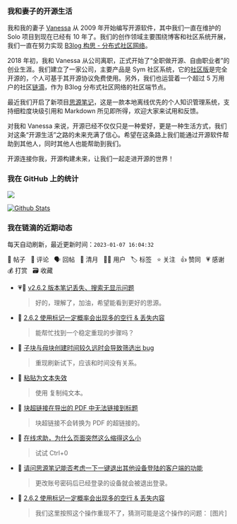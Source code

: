 ### 我和妻子的开源生活

我和我的妻子 [Vanessa](https://github.com/Vanessa219) 从 2009 年开始编写开源软件，其中我们一直在维护的 Solo 项目到现在已经有 10 年了。我们的创作领域主要围绕博客和社区系统开展，我们一直在努力实现 [B3log 构思 - 分布式社区网络](https://ld246.com/article/1546941897596)。

2018 年初，我和 Vanessa 从公司离职，正式开始了“全职做开源、自由职业者”的创业生涯。我们建立了一家公司，主要产品是 Sym 社区系统，它的[社区版](https://github.com/88250/symphony)是完全开源的，个人可基于其开源协议免费使用。另外，我们也运营着一个超过 5 万用户的社区[链滴](https://ld246.com)，作为 B3log 分布式社区网络的社区端节点。

最近我们开启了新项目[思源笔记](https://github.com/siyuan-note/siyuan)，这是一款本地离线优先的个人知识管理系统，支持细粒度块级引用和 Markdown 所见即所得，欢迎大家来试用和反馈。

对我和 Vanessa 来说，开源已经不仅仅只是一种爱好，更是一种生活方式，我们对这条“开源生活”之路的未来充满了信心。希望在这条路上我们能通过开源软件帮助到其他人，同时其他人也能帮助到我们。

开源连接你我，开源构建未来，让我们一起走进开源的世界！

### 我在 GitHub 上的统计

<a title="Hits" target="_blank" href="https://github.com/88250/88250"><img src="https://hits.b3log.org/88250/88250.svg"></a>

[![Github Stats](https://github-readme-stats.vercel.app/api?username=88250&theme=tokyonight&show_icons=true)](https://github.com/88250)

<!--events start -->

### 我在链滴的近期动态

每天自动刷新，最近更新时间：`2023-01-07 16:04:32`

📝 帖子 &nbsp; 💬 评论 &nbsp; 🗣 回帖 &nbsp; 🌙 清月 &nbsp; 👨‍💻 用户 &nbsp; 🏷️ 标签 &nbsp; ⭐️ 关注 &nbsp; 👍 赞同 &nbsp; 💗 感谢 &nbsp; 💰 打赏 &nbsp; 🗃 收藏

* 💗💬 [v2.6.2 版本笔记丢失、搜索无显示问题](https://ld246.com/article/1672904565891/comment/1673076343732#comments)

  > 好的，理解了，加油，希望能看到更好的思源。
* 💬 [2.6.2 使用标记一定概率会出现多的空行 &amp; 丢失内容](https://ld246.com/article/1672929892880/comment/1673056590969#comments)

  > 能帮忙找到一个稳定重现的步骤吗？
* 💬 [子块与母块创建时间较久远时会导致筛选出 bug](https://ld246.com/article/1673051293718/comment/1673056532187#comments)

  > 重现刷新试下，应该和时间没有关系。
* 💬 [粘贴为文本失效](https://ld246.com/article/1673050250757/comment/1673056476096#comments)

  > 使用 复制纯文本。
* 💬 [块超链接在导出的 PDF 中无法链接到标题](https://ld246.com/article/1673000014534/comment/1673005713925#comments)

  > 块超链接不会转换为 PDF 的超链接的。
* 💬 [在线求助，为什么页面突然这么缩得这么小](https://ld246.com/article/1672996410023/comment/1673004173251#comments)

  > 试试 Ctrl+0
* 💬 [请问思源笔记能否考虑一下一键退出其他设备登陆的客户端的功能](https://ld246.com/article/1673003417848/comment/1673004148289#comments)

  > 更改账号密码后已经登录的设备就会被退出登录。
* 💬 [2.6.2 使用标记一定概率会出现多的空行 &amp; 丢失内容](https://ld246.com/article/1672929892880/comment/1673004032902#comments)

  > 我们这里按照这个操作重现不了，猜测可能是这个操作的问题： [图片]


<!--events end -->
